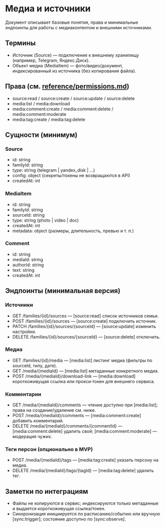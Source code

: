 # Медиа и источники

Документ описывает базовые понятия, права и минимальные эндпоинты для работы с медиаконтентом и внешними источниками.

## Термины
- Источник (Source) — подключение к внешнему хранилищу (например, Telegram, Яндекс.Диск).
- Объект медиа (MediaItem) — фото/видео/документ, индексированный из источника (без копирования файла).

## Права (см. [reference/permissions.md](../../reference/permissions.md))
- source:read / source:create / source:update / source:delete
- media:list / media:download
- media:comment:create / media:comment:delete / media:comment:moderate
- media:tag:create / media:tag:delete

## Сущности (минимум)

### Source
- id: string
- familyId: string
- type: string (telegram | yandex_disk | ...)
- config: object (секреты/токены не возвращаются в API)
- createdAt: int

### MediaItem
- id: string
- familyId: string
- sourceId: string
- type: string (photo | video | doc)
- createdAt: int
- metadata: object (размеры, длительность, превью и т. п.)

### Comment
- id: string
- mediaId: string
- authorId: string
- text: string
- createdAt: int

## Эндпоинты (минимальная версия)

### Источники
- GET /families/{id}/sources — [source:read] список источников семьи.
- POST /families/{id}/sources — [source:create] подключить источник.
- PATCH /families/{id}/sources/{sourceId} — [source:update] изменить настройки.
- DELETE /families/{id}/sources/{sourceId} — [source:delete] отключить.

### Медиа
- GET /families/{id}/media — [media:list] листинг медиа (фильтры по sourceId, типу, дате).
- GET /media/{mediaId} — [media:list] метаданные конкретного медиа.
- POST /media/{mediaId}/download-link — [media:download] короткоживущая ссылка или прокси‑токен для внешнего сервиса.

### Комментарии
- GET /media/{mediaId}/comments — чтение доступно при [media:list];
  права на создание/удаление см. ниже.
- POST /media/{mediaId}/comments — [media:comment:create] добавить комментарий.
- DELETE /media/{mediaId}/comments/{commentId} — [media:comment:delete] удалить свой; [media:comment:moderate] — модерация чужих.

### Теги персон (опционально в MVP)
- POST /media/{mediaId}/tags — [media:tag:create] указать персону на медиа.
- DELETE /media/{mediaId}/tags/{tagId} — [media:tag:delete] удалить тег.

## Заметки по интеграциям
- Файлы не копируются в сервис; индексируются только метаданные и выдается короткоживущая ссылка/токен.
- Синхронизация инициируется по расписанию/событию или вручную [sync:trigger]; состояние доступно по [sync:observe].
